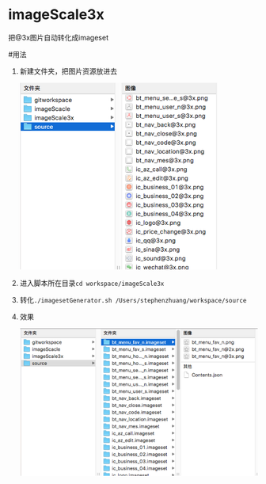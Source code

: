 # imageScale3x
把@3x图片自动转化成imageset

#用法
1. 新建文件夹，把图片资源放进去

	![image](https://github.com/StephenZhuang/imageScale3x/blob/master/image.png)
1. 进入脚本所在目录`cd workspace/imageScale3x`
2. 转化`./imagesetGenerator.sh /Users/stephenzhuang/workspace/source`
3. 效果

	![file](https://github.com/StephenZhuang/imageScale3x/blob/master/file.png)
